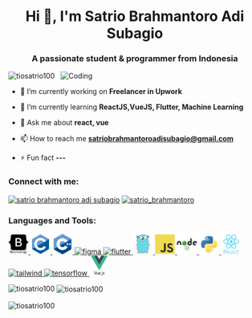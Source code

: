 
<h1 align="center">Hi 👋, I'm Satrio Brahmantoro Adi Subagio</h1>
<h3 align="center">A passionate student & programmer from Indonesia</h3>
<img align="right" alt="Coding" width="400" src="https://gifdb.com/images/high/lofi-aesthetic-bebop-ein-m7mlt82viua85zwm.gif">

<p align="left"> <img src="https://komarev.com/ghpvc/?username=tiosatrio100&label=Profile%20views&color=0e75b6&style=flat" alt="tiosatrio100" /> </p>

- 🔭 I’m currently working on **Freelancer in Upwork**

- 🌱 I’m currently learning **ReactJS,VueJS, Flutter, Machine Learning**

- 💬 Ask me about **react, vue**

- 📫 How to reach me **satriobrahmantoroadisubagio@gmail.com**

- ⚡ Fun fact **---**

<h3 align="left">Connect with me:</h3>
<p align="left">
<a href="https://linkedin.com/in/satrio brahmantoro adi subagio" target="blank"><img align="center" src="https://raw.githubusercontent.com/rahuldkjain/github-profile-readme-generator/master/src/images/icons/Social/linked-in-alt.svg" alt="satrio brahmantoro adi subagio" height="30" width="40" /></a>
<a href="https://instagram.com/satrio_brahmantoro" target="blank"><img align="center" src="https://raw.githubusercontent.com/rahuldkjain/github-profile-readme-generator/master/src/images/icons/Social/instagram.svg" alt="satrio_brahmantoro" height="30" width="40" /></a>
</p>

<h3 align="left">Languages and Tools:</h3>
<p align="left"> <a href="https://getbootstrap.com" target="_blank" rel="noreferrer"> <img src="https://raw.githubusercontent.com/devicons/devicon/master/icons/bootstrap/bootstrap-plain-wordmark.svg" alt="bootstrap" width="40" height="40"/> </a> <a href="https://www.cprogramming.com/" target="_blank" rel="noreferrer"> <img src="https://raw.githubusercontent.com/devicons/devicon/master/icons/c/c-original.svg" alt="c" width="40" height="40"/> </a> <a href="https://www.w3schools.com/cpp/" target="_blank" rel="noreferrer"> <img src="https://raw.githubusercontent.com/devicons/devicon/master/icons/cplusplus/cplusplus-original.svg" alt="cplusplus" width="40" height="40"/> </a> <a href="https://www.figma.com/" target="_blank" rel="noreferrer"> <img src="https://www.vectorlogo.zone/logos/figma/figma-icon.svg" alt="figma" width="40" height="40"/> </a> <a href="https://flutter.dev" target="_blank" rel="noreferrer"> <img src="https://www.vectorlogo.zone/logos/flutterio/flutterio-icon.svg" alt="flutter" width="40" height="40"/> </a> <a href="https://golang.org" target="_blank" rel="noreferrer"> <img src="https://raw.githubusercontent.com/devicons/devicon/master/icons/go/go-original.svg" alt="go" width="40" height="40"/> </a> <a href="https://developer.mozilla.org/en-US/docs/Web/JavaScript" target="_blank" rel="noreferrer"> <img src="https://raw.githubusercontent.com/devicons/devicon/master/icons/javascript/javascript-original.svg" alt="javascript" width="40" height="40"/> </a> <a href="https://nodejs.org" target="_blank" rel="noreferrer"> <img src="https://raw.githubusercontent.com/devicons/devicon/master/icons/nodejs/nodejs-original-wordmark.svg" alt="nodejs" width="40" height="40"/> </a> <a href="https://www.python.org" target="_blank" rel="noreferrer"> <img src="https://raw.githubusercontent.com/devicons/devicon/master/icons/python/python-original.svg" alt="python" width="40" height="40"/> </a> <a href="https://reactjs.org/" target="_blank" rel="noreferrer"> <img src="https://raw.githubusercontent.com/devicons/devicon/master/icons/react/react-original-wordmark.svg" alt="react" width="40" height="40"/> </a> <a href="https://tailwindcss.com/" target="_blank" rel="noreferrer"> <img src="https://www.vectorlogo.zone/logos/tailwindcss/tailwindcss-icon.svg" alt="tailwind" width="40" height="40"/> </a> <a href="https://www.tensorflow.org" target="_blank" rel="noreferrer"> <img src="https://www.vectorlogo.zone/logos/tensorflow/tensorflow-icon.svg" alt="tensorflow" width="40" height="40"/> </a> <a href="https://vuejs.org/" target="_blank" rel="noreferrer"> <img src="https://raw.githubusercontent.com/devicons/devicon/master/icons/vuejs/vuejs-original-wordmark.svg" alt="vuejs" width="40" height="40"/> </a> </p>

<p><img align="left" src="https://github-readme-stats.vercel.app/api/top-langs?username=tiosatrio100&show_icons=true&locale=en&layout=compact" alt="tiosatrio100" /></p>

<p>&nbsp;<img align="center" src="https://github-readme-stats.vercel.app/api?username=tiosatrio100&show_icons=true&locale=en" alt="tiosatrio100" /></p>

<p><img align="center" src="https://github-readme-streak-stats.herokuapp.com/?user=tiosatrio100&" alt="tiosatrio100" /></p>

